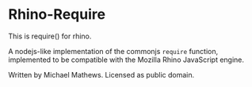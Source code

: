 Rhino-Require
====

This is require() for rhino.

A nodejs-like implementation of the commonjs `require` function, implemented
to be compatible with the Mozilla Rhino JavaScript engine.

Written by Michael Mathews. Licensed as public domain.